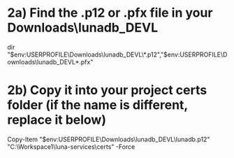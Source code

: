 # 2a) Find the .p12 or .pfx file in your Downloads\lunadb_DEVL
dir "$env:USERPROFILE\Downloads\lunadb_DEVL\*.p12","$env:USERPROFILE\Downloads\lunadb_DEVL\*.pfx"

# 2b) Copy it into your project certs folder (if the name is different, replace it below)
Copy-Item "$env:USERPROFILE\Downloads\lunadb_DEVL\lunadb.p12" "C:\Workspace1\luna-services\certs\" -Force